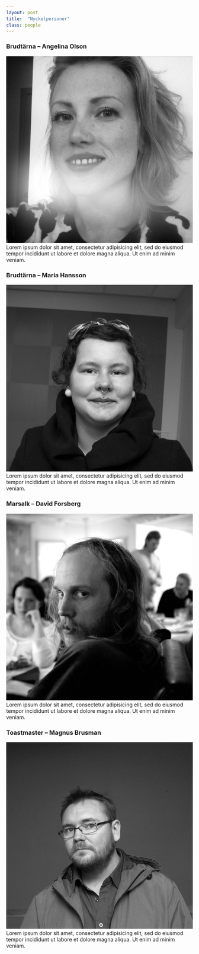 ```yaml
---
layout: post
title:  "Nyckelpersoner"
class: people
---
```


### Brudtärna – Angelina Olson
![Angelina](/images/angelina2.jpg)
Lorem ipsum dolor sit amet, consectetur adipisicing elit, sed do eiusmod
tempor incididunt ut labore et dolore magna aliqua. Ut enim ad minim veniam.

### Brudtärna – Maria Hansson
![Maria](/images/maria2.jpg)
Lorem ipsum dolor sit amet, consectetur adipisicing elit, sed do eiusmod
tempor incididunt ut labore et dolore magna aliqua. Ut enim ad minim veniam.

### Marsalk – David Forsberg
![David](/images/david2.jpg)
Lorem ipsum dolor sit amet, consectetur adipisicing elit, sed do eiusmod
tempor incididunt ut labore et dolore magna aliqua. Ut enim ad minim veniam.

### Toastmaster – Magnus Brusman
![Magnus](/images/magnus2.jpg)
Lorem ipsum dolor sit amet, consectetur adipisicing elit, sed do eiusmod
tempor incididunt ut labore et dolore magna aliqua. Ut enim ad minim veniam.


